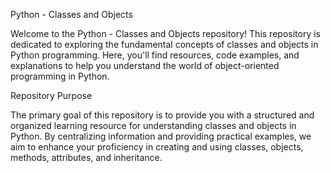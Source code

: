 Python - Classes and Objects

Welcome to the Python - Classes and Objects repository! This repository is dedicated to exploring the fundamental concepts of classes and objects in Python programming. Here, you'll find resources, code examples, and explanations to help you understand the world of object-oriented programming in Python.

Repository Purpose

The primary goal of this repository is to provide you with a structured and organized learning resource for understanding classes and objects in Python. By centralizing information and providing practical examples, we aim to enhance your proficiency in creating and using classes, objects, methods, attributes, and inheritance.
